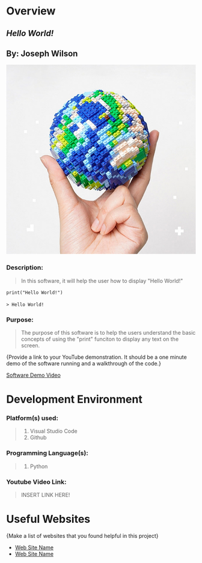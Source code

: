 # Overview

## *Hello World!*
## By: Joseph Wilson

![Image](assets\Earth.jpg)

### Description:
> In this software, it will help the user how to display "Hello World!"
```
print("Hello World!")

> Hello World!
```

### Purpose:
> The purpose of this software is to help the users understand the basic concepts of using the "print" funciton to display any text on the screen.

{Provide a link to your YouTube demonstration.  It should be a one minute demo of the software running and a walkthrough of the code.}

[Software Demo Video](http://youtube.link.goes.here)

# Development Environment

### Platform(s) used:
> 1. Visual Studio Code
> 2. Github

### Programming Language(s):
> 1. Python

### Youtube Video Link:
> INSERT LINK HERE!

# Useful Websites

{Make a list of websites that you found helpful in this project}
* [Web Site Name](http://url.link.goes.here)
* [Web Site Name](http://url.link.goes.here)